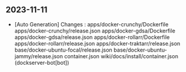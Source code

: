 
## 2023-11-11
 * [Auto Generation] Changes : apps/docker-crunchy/Dockerfile apps/docker-crunchy/release.json apps/docker-gdsa/Dockerfile apps/docker-gdsa/release.json apps/docker-rollarr/Dockerfile apps/docker-rollarr/release.json apps/docker-traktarr/release.json base/docker-ubuntu-focal/release.json base/docker-ubuntu-jammy/release.json container.json wiki/docs/install/container.json (dockserver-bot[bot])

